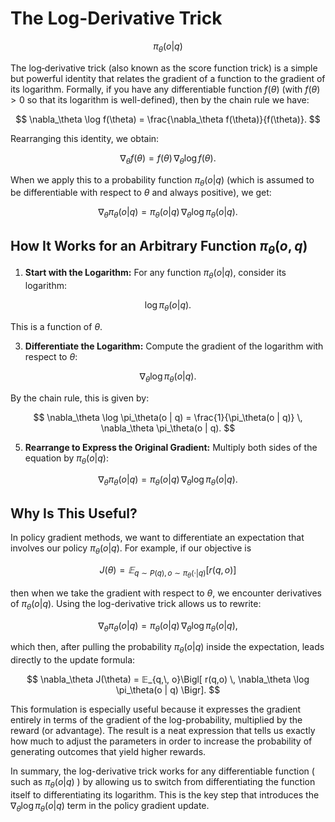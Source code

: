# The Log-Derivative Trick

$$
\pi_\theta(o | q)
$$

The log‐derivative trick (also known as the score function trick) is a simple but powerful identity that relates the gradient of a function to the gradient of its logarithm. Formally, if you have any differentiable function $f(\theta)$ (with $f(\theta) > 0$ so that its logarithm is well-defined), then by the chain rule we have:

$$
\nabla_\theta \log f(\theta) = \frac{\nabla_\theta f(\theta)}{f(\theta)}.
$$

Rearranging this identity, we obtain:

$$
\nabla_\theta f(\theta) = f(\theta) \, \nabla_\theta \log f(\theta).
$$

When we apply this to a probability function $\pi_\theta(o | q)$ (which is assumed to be differentiable with respect to $\theta$ and always positive), we get:

$$
\nabla_\theta \pi_\theta(o | q) = \pi_\theta(o | q) \, \nabla_\theta \log \pi_\theta(o | q).
$$

## How It Works for an Arbitrary Function $\pi_\theta(o, q)$

1. **Start with the Logarithm:**
   For any function $\pi_\theta(o | q)$, consider its logarithm:
   
$$
\log \pi_\theta(o | q).
$$
   
   This is a function of $\theta$.

3. **Differentiate the Logarithm:**
   Compute the gradient of the logarithm with respect to $\theta$:
   
$$
\nabla_\theta \log \pi_\theta(o | q).
$$
   
   By the chain rule, this is given by:
   
$$
\nabla_\theta \log \pi_\theta(o | q) = \frac{1}{\pi_\theta(o | q)} \, \nabla_\theta \pi_\theta(o | q).
$$

5. **Rearrange to Express the Original Gradient:**
   Multiply both sides of the equation by $\pi_\theta(o | q)$:
   
$$
\nabla_\theta \pi_\theta(o | q) = \pi_\theta(o | q) \, \nabla_\theta \log \pi_\theta(o | q).
$$

## Why Is This Useful?

In policy gradient methods, we want to differentiate an expectation that involves our policy $\pi_\theta(o | q)$. For example, if our objective is

$$
J(\theta) = 𝔼_{q \sim P(q), o \sim \pi_\theta(\cdot | q)}[r(q, o)]
$$

then when we take the gradient with respect to $\theta$, we encounter derivatives of $\pi_\theta(o | q)$. Using the log-derivative trick allows us to rewrite:

$$
\nabla_\theta \pi_\theta(o | q) = \pi_\theta(o | q) \, \nabla_\theta \log \pi_\theta(o | q),
$$

which then, after pulling the probability $\pi_\theta(o | q)$ inside the expectation, leads directly to the update formula:

$$
\nabla_\theta J(\theta) = 𝔼_{q,\, o}\Bigl[ r(q,o) \, \nabla_\theta \log \pi_\theta(o | q) \Bigr].
$$

This formulation is especially useful because it expresses the gradient entirely in terms of the gradient of the log-probability, multiplied by the reward (or advantage). The result is a neat expression that tells us exactly how much to adjust the parameters in order to increase the probability of generating outcomes that yield higher rewards.

In summary, the log-derivative trick works for any differentiable function ( such as $\pi_\theta(o | q)$ ) by allowing us to switch from differentiating the function itself to differentiating its logarithm. This is the key step that introduces the $\nabla_\theta \log \pi_\theta(o | q)$ term in the policy gradient update.
